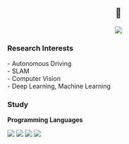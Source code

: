 <div align="center">
	<h2>👋</h2>
	<img src="https://img.shields.io/badge/Gmail-d14836?style=flat-square&logo=Gmail&logoColor=white&link=mailto:seungjaechoi9@gmail.com"/>
  <!--<img src="http://img.shields.io/badge/Instagram-E4405F?style=flat-square&logo=Instagram&logoColor=white&link=https://www.instagram.com/winterbloooom/"/>-->
  <!--<img src="http://img.shields.io/badge/Blog-black?style=flat-square&logo=github&link="/>-->
	<!--<img src="https://img.shields.io/badge/-LinkedIn-blue?style=flat-square&logo=Linkedin&logoColor=white&link="/>-->
</div>

<h3>Research Interests</h3>
- Autonomous Driving<br>
- SLAM<br>
- Computer Vision<br>
- Deep Learning, Machine Learning<br>


<h3>Study</h3>

<b>Programming Languages</b>

<img src="https://img.shields.io/badge/C++-00599C?style=flat-square&logo=C%2B%2B&logoColor=white"/> <img src="https://img.shields.io/badge/C-A8B9CC?style=flat-square&logo=C&logoColor=white"/> <img src="https://img.shields.io/badge/Python-3776AB?style=flat-square&logo=Python&logoColor=white"/> <img src="https://img.shields.io/badge/MATLAB-0076a8?style=flat-square&logoColor=white"/>

<!--<b>Skills</b>

<img src="https://img.shields.io/badge/Git-F05032?style=flat-square&logo=Git&logoColor=white"/> <img src="https://img.shields.io/badge/GitHub-181717?style=flat-square&logo=GitHub&logoColor=white"/> <img src="https://img.shields.io/badge/Docker-2496ED?style=flat-square&logo=Docker&logoColor=white"/> <img src="https://img.shields.io/badge/OpenCV-5C3EE8?style=flat-square&logo=OpenCV&logoColor=white"/> <img src="https://img.shields.io/badge/PyTorch-EE4C2C?style=flat-square&logo=PyTorch&logoColor=white"/> <img src="https://img.shields.io/badge/ROS1-22314E?style=flat-square&logo=ROS&logoColor=white"/> <img src="https://img.shields.io/badge/Linux-FCC624?style=flat-square&logo=Linux&logoColor=white"/>-->


